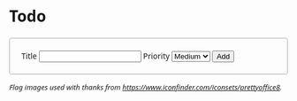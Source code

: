 <style>
    body {
  font-family: sans;
  line-height: 1.5;
}

/* Limit the maximum width regardless of window size */
.container {
  max-width: 60em;
  margin-left: auto;
  margin-right: auto;
}

/* The form */
#todo {
  border: solid thin darkgray;
  padding: 1.5em;
  border-radius: 0.25em;
}

/* The unordered list containing the todos */
#todo-pane {
  padding: 0;
}

/* The todos themselves */
#todo-pane li {
  display: flex;
  max-width: 20em;
  align-items: center;
  background-color: lightyellow;
  border: thin orange solid;
  border-radius: 0.25em;
  padding: 0.5em;
  margin: 1em 0;
}

/* A todo that was just created */
.just-created {
  box-shadow: 0 0 20px 1px orange;
}

/* The image of a flag within a todo */
#todo-pane li img {
  width: 1em;
  padding-right: 1rem;
}

/* The small text in the footer */
small {
  font-size: small;
  font-style: italic;
}
</style>

<div class="container">
  <h1>Todo</h1>
  
  <form id="todo">
    <label for="title">Title</label>
    <input type="text" name="title" id="title" required>
    <label for="priority">Priority</label>
    <select name="priority" id="priority">
      <option value="low">Low</option>
      <option value="medium" selected>Medium</option>
      <option value="high">High</option>
    </select>
    <button>Add</button>
  </form>

  <!-- This is an empty container for use by javascript. -->
  <ul id="todo-pane"></ul>
  
  <footer>
    <small>
      Flag images used with thanks from <a href="https://www.iconfinder.com/iconsets/prettyoffice8">https://www.iconfinder.com/iconsets/prettyoffice8</a>.
    </small>
  </footer>
</div>

<script>
    // Store the URL of an image for each priority level.
const priorityImages = {
  low: 'https://cdn1.iconfinder.com/data/icons/prettyoffice8/256/Flag-green.png',
  medium: 'https://cdn1.iconfinder.com/data/icons/prettyoffice8/256/Flag-yellow.png',
  high: 'https://cdn1.iconfinder.com/data/icons/prettyoffice8/256/Flag-red.png',
};

// Get the form by ID from the forms collection.
const form = document.forms.todo;
// Get the todo pane (the 'ul' element) to insert todos into.
const todoPane = document.getElementById('todo-pane');
// Get the text input for the title. We'll read from this when creating the todo.
const titleInput = form.elements.title;
// Get the priority select element. We'll ready from this when creating the todo.
const prioritySelect = form.elements.priority;
// Get a *live* list of all elements with the 'todo' class.
const allTodos = document.getElementsByClassName('todo');


// Add a submit listener to the form that adds a todo and prevents default.
form.addEventListener('submit', function (event) {
  
  // First remove the 'just-created' class from all existing todos. (Remember that
  // allTodos is a live collection that keeps itself automatically updated.)
  for (const todo of allTodos) {
    todo.classList.remove('just-created');
  }
  
  // Create the new todo using the values from the form elements.
  const newTodo = createTodo(titleInput.value, prioritySelect.value);
  
  // Add the new todo to the todo pane (ie add a new list item to the unordered
  // list).
  todoPane.appendChild(newTodo);
  
  // Clear the text input ready for the next one. We could also call reset() ontextInput
  // the form, and that would also affect the priority select.
  titleInput.value = '';
  
  // Don't actually submit the form to a server.
  event.preventDefault();
});


function createTodo(title, priority) {
  // Create the text for the title.
  const textNode = document.createTextNode(title);
  // Create a div to contain the title text.
  const textDiv = document.createElement('div');
  // Add the title text to its div container.
  textDiv.appendChild(textNode);
  // Create the new list item for the new todo.
  const todo = document.createElement('li');
  // Create the new image for the todo flag.
  const image = document.createElement('img');
  // Set the src of the image to the appropriate flag.
  image.src = priorityImages[priority];
  
  // Add the image as the first child of the new todo.
  todo.appendChild(image);
  // Add the text div as the second child of the new todo.
  todo.appendChild(textDiv);
  
  // Add the standard 'todo' class and also a 'just-created' class that
  // will be removed later. Using multiple arguments won't work in IE.
  todo.classList.add('todo', 'just-created');
  
  // Add a click handler to the todo, so you can remove it by clicking.
  todo.addEventListener('click', function (event) {
    event.currentTarget.remove();
  })
  
  return todo;
}


</script>
